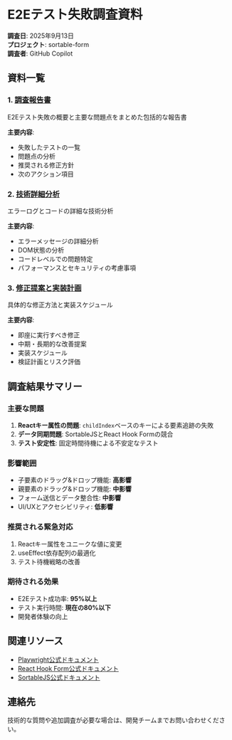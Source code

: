 # E2Eテスト失敗調査資料

**調査日**: 2025年9月13日  
**プロジェクト**: sortable-form  
**調査者**: GitHub Copilot

## 資料一覧

### 1. [調査報告書](./investigation-report.md)

E2Eテスト失敗の概要と主要な問題点をまとめた包括的な報告書

**主要内容**:

- 失敗したテストの一覧
- 問題点の分析
- 推奨される修正方針
- 次のアクション項目

### 2. [技術詳細分析](./technical-analysis.md)

エラーログとコードの詳細な技術分析

**主要内容**:

- エラーメッセージの詳細分析
- DOM状態の分析
- コードレベルでの問題特定
- パフォーマンスとセキュリティの考慮事項

### 3. [修正提案と実装計画](./fix-proposal.md)

具体的な修正方法と実装スケジュール

**主要内容**:

- 即座に実行すべき修正
- 中期・長期的な改善提案
- 実装スケジュール
- 検証計画とリスク評価

## 調査結果サマリー

### 主要な問題

1. **Reactキー属性の問題**: `childIndex`ベースのキーによる要素追跡の失敗
2. **データ同期問題**: SortableJSとReact Hook Formの競合
3. **テスト安定性**: 固定時間待機による不安定なテスト

### 影響範囲

- 子要素のドラッグ&ドロップ機能: **高影響**
- 親要素のドラッグ&ドロップ機能: **中影響**
- フォーム送信とデータ整合性: **中影響**
- UI/UXとアクセシビリティ: **低影響**

### 推奨される緊急対応

1. Reactキー属性をユニークな値に変更
2. useEffect依存配列の最適化
3. テスト待機戦略の改善

### 期待される効果

- E2Eテスト成功率: **95%以上**
- テスト実行時間: **現在の80%以下**
- 開発者体験の向上

## 関連リソース

- [Playwright公式ドキュメント](https://playwright.dev/)
- [React Hook Form公式ドキュメント](https://react-hook-form.com/)
- [SortableJS公式ドキュメント](https://sortablejs.github.io/Sortable/)

## 連絡先

技術的な質問や追加調査が必要な場合は、開発チームまでお問い合わせください。
